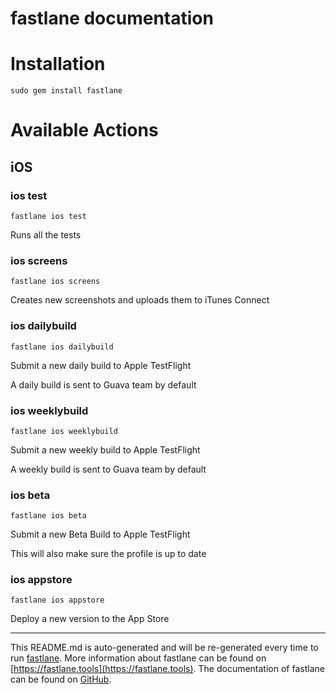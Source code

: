 fastlane documentation
================
# Installation
```
sudo gem install fastlane
```
# Available Actions
## iOS
### ios test
```
fastlane ios test
```
Runs all the tests
### ios screens
```
fastlane ios screens
```
Creates new screenshots and uploads them to iTunes Connect
### ios dailybuild
```
fastlane ios dailybuild
```
Submit a new daily build to Apple TestFlight

A daily build is sent to Guava team by default
### ios weeklybuild
```
fastlane ios weeklybuild
```
Submit a new weekly build to Apple TestFlight

A weekly build is sent to Guava team by default
### ios beta
```
fastlane ios beta
```
Submit a new Beta Build to Apple TestFlight

This will also make sure the profile is up to date
### ios appstore
```
fastlane ios appstore
```
Deploy a new version to the App Store

----

This README.md is auto-generated and will be re-generated every time to run [fastlane](https://fastlane.tools).
More information about fastlane can be found on [https://fastlane.tools](https://fastlane.tools).
The documentation of fastlane can be found on [GitHub](https://github.com/fastlane/fastlane/tree/master/fastlane).